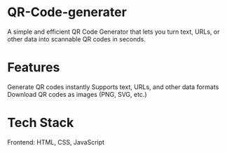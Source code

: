 # QR-Code-generater 
A simple and efficient QR Code Generator that lets you turn text, URLs, or other data into scannable QR codes in seconds.

 # Features
Generate QR codes instantly
Supports text, URLs, and other data formats
Download QR codes as images (PNG, SVG, etc.)
#  Tech Stack
Frontend: HTML, CSS, JavaScript


